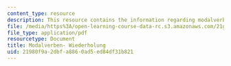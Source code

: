 ```yaml
---
content_type: resource
description: This resource contains the information regarding modalverben wiederholung.
file: /media/https%3A/open-learning-course-data-rc.s3.amazonaws.com/21g-401-german-i-fall-2008/21980f9a2dbfa8860ad5ed84df31b821_MIT21G_401F08_modalverb.pdf
file_type: application/pdf
resourcetype: Document
title: Modalverben- Wiederholung
uid: 21980f9a-2dbf-a886-0ad5-ed84df31b821
---
```

